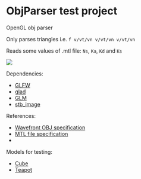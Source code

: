 # ObjParser test project
OpenGL obj parser

Only parses triangles i.e. `f v/vt/vn v/vt/vn v/vt/vn`

Reads some values of .mtl file: `Ns`, `Ka`, `Kd` and `Ks`


![](objparser.gif)

Dependencies:
- [GLFW](https://www.glfw.org/)
- [glad](https://github.com/dav1dde/glad-web)
- [GLM](https://glm.g-truc.net/0.9.5/api/index.html)
- [stb_image](https://github.com/nothings/stb)

References:
- [Wavefront OBJ specification](http://paulbourke.net/dataformats/obj/)
- [MTL file specification](http://paulbourke.net/dataformats/mtl/)
- 
Models for testing:
- [Cube](https://gist.github.com/noonat/1131091/450ad7bbb6e0c8fba1854cc86a9f6b7a224fca56)
- [Teapot](https://github.com/kevinroast/phoria.js/blob/master/teapot.obj)


